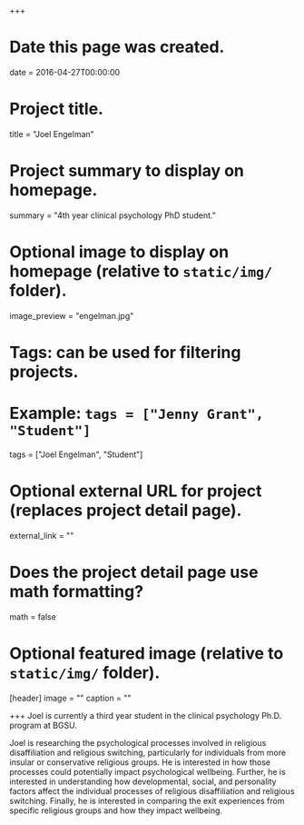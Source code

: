 +++
# Date this page was created.
date = 2016-04-27T00:00:00

# Project title.
title = "Joel Engelman"

# Project summary to display on homepage.
summary = "4th year clinical psychology PhD student."

# Optional image to display on homepage (relative to `static/img/` folder).
image_preview = "engelman.jpg"

# Tags: can be used for filtering projects.
# Example: `tags = ["Jenny Grant", "Student"]`
tags = ["Joel Engelman", "Student"]

# Optional external URL for project (replaces project detail page).
external_link = ""

# Does the project detail page use math formatting?
math = false

# Optional featured image (relative to `static/img/` folder).
[header]
image = ""
caption = ""

+++
Joel is currently a third year student in the clinical psychology Ph.D. program at BGSU. 

Joel is researching the psychological processes involved in religious disaffiliation and religious switching, particularly for individuals from more insular or conservative religious groups.  He is interested in how those processes could potentially impact psychological wellbeing.  Further, he is interested in understanding how developmental, social, and personality factors affect the individual processes of religious disaffiliation and religious switching.  Finally, he is interested in comparing the exit experiences from specific religious groups and how they impact wellbeing.
